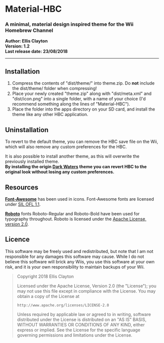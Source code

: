 # Material-HBC
### A minimal, material design inspired theme for the Wii Homebrew Channel
**Author: Ellis Clayton**  
**Version: 1.2**  
**Last release date: 23/08/2018**  

---

## Installation
1. Compress the contents of "dist/theme/" into theme.zip. Do **not** include the dist/theme/ folder when compressing!
2. Place your newly created "theme.zip" along with "dist/meta.xml" and "dist/icon.png" into a single folder, with a name of your choice (I'd recommend something along the lines of "Material-HBC").
3. Place the folder into the apps directory on your SD card, and install the theme like any other HBC application.

## Uninstallation
To revert to the default theme, you can remove the HBC save file on the Wii, which will also remove any custom preferences for the HBC.  
  
It is also possible to install another theme, as this will overwrite the previously installed theme.  
**By installing the origin [Dark Waters](https://www.wiibrew.org/w/images/4/4c/Dark_Waters.zip) theme you can revert HBC to the original look without losing any custom preferences.**

## Resources
**[Font-Awesome](https://fontawesome.com/)** has been used in icons. Font-Awesome fonts are licensed under [SIL OFL 1.1](https://scripts.sil.org/cms/scripts/page.php?site_id=nrsi&id=OFL).

**[Roboto](https://fonts.google.com/specimen/Roboto)** fonts Roboto-Regular and Roboto-Bold have been used for typography throughout. Roboto is licensed under the [Apache License, version 2.0](https://www.apache.org/licenses/LICENSE-2.0).

## Licence
This software may be freely used and redistributed, but note that I am not responsible for any damages this software may cause. While I do not believe this software will brick any Wiis, you use this software at your own risk, and it is your own responsibility to maintain backups of your Wii.

> Copyright 2018 Ellis Clayton
> 
> Licensed under the Apache License, Version 2.0 (the "License");
> you may not use this file except in compliance with the License.
> You may obtain a copy of the License at
> 
>     http://www.apache.org/licenses/LICENSE-2.0
> 
> Unless required by applicable law or agreed to in writing, software
> distributed under the License is distributed on an "AS IS" BASIS,
> WITHOUT WARRANTIES OR CONDITIONS OF ANY KIND, either express or implied.
> See the License for the specific language governing permissions and
> limitations under the License.
